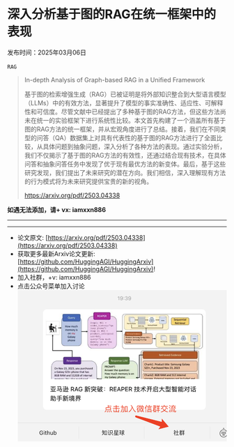 # 深入分析基于图的RAG在统一框架中的表现
发布时间：2025年03月06日

`RAG`
> In-depth Analysis of Graph-based RAG in a Unified Framework
>
> 基于图的检索增强生成（RAG）已被证明是将外部知识整合到大型语言模型（LLMs）中的有效方法，显著提升了模型的事实准确性、适应性、可解释性和可信度。尽管文献中已经提出了多种基于图的RAG方法，但这些方法尚未在统一的实验框架下进行系统性比较。本文首先构建了一个涵盖所有基于图的RAG方法的统一框架，并从宏观角度进行了总结。接着，我们在不同类型的问答（QA）数据集上对具有代表性的基于图的RAG方法进行了全面比较，从具体问题到抽象问题，深入分析了各种方法的表现。通过实验分析，我们不仅揭示了基于图的RAG方法的有效性，还通过结合现有技术，在具体问答和抽象问答任务中发现了优于现有最优方法的新变体。最后，基于这些研究发现，我们提出了未来研究的潜在方向。我们相信，深入理解现有方法的行为模式将为未来研究提供宝贵的新的视角。
>
> https://arxiv.org/pdf/2503.04338

**如遇无法添加，请+ vx: iamxxn886**
<hr />


<hr />

- 论文原文: [https://arxiv.org/pdf/2503.04338](https://arxiv.org/pdf/2503.04338)
- 获取更多最新Arxiv论文更新: [https://github.com/HuggingAGI/HuggingArxiv](https://github.com/HuggingAGI/HuggingArxiv)!
- 加入社群，+v: iamxxn886
- 点击公众号菜单加入讨论
![](https://raw.githubusercontent.com/HuggingAGI/wx_assets/main/2024/07/31/1722434818326-94339e92-22f1-4472-9d27-fed232f70b5d.jpeg)